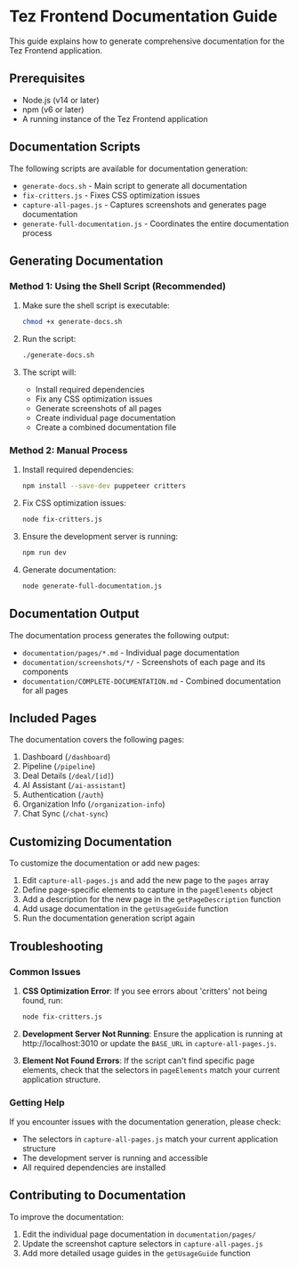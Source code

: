 # Tez Frontend Documentation Guide

This guide explains how to generate comprehensive documentation for the Tez Frontend application.

## Prerequisites

- Node.js (v14 or later)
- npm (v6 or later)
- A running instance of the Tez Frontend application

## Documentation Scripts

The following scripts are available for documentation generation:

- `generate-docs.sh` - Main script to generate all documentation
- `fix-critters.js` - Fixes CSS optimization issues
- `capture-all-pages.js` - Captures screenshots and generates page documentation
- `generate-full-documentation.js` - Coordinates the entire documentation process

## Generating Documentation

### Method 1: Using the Shell Script (Recommended)

1. Make sure the shell script is executable:
   ```bash
   chmod +x generate-docs.sh
   ```

2. Run the script:
   ```bash
   ./generate-docs.sh
   ```

3. The script will:
   - Install required dependencies
   - Fix any CSS optimization issues
   - Generate screenshots of all pages
   - Create individual page documentation
   - Create a combined documentation file

### Method 2: Manual Process

1. Install required dependencies:
   ```bash
   npm install --save-dev puppeteer critters
   ```

2. Fix CSS optimization issues:
   ```bash
   node fix-critters.js
   ```

3. Ensure the development server is running:
   ```bash
   npm run dev
   ```

4. Generate documentation:
   ```bash
   node generate-full-documentation.js
   ```

## Documentation Output

The documentation process generates the following output:

- `documentation/pages/*.md` - Individual page documentation
- `documentation/screenshots/*/` - Screenshots of each page and its components
- `documentation/COMPLETE-DOCUMENTATION.md` - Combined documentation for all pages

## Included Pages

The documentation covers the following pages:

1. Dashboard (`/dashboard`)
2. Pipeline (`/pipeline`)
3. Deal Details (`/deal/[id]`)
4. AI Assistant (`/ai-assistant`)
5. Authentication (`/auth`)
6. Organization Info (`/organization-info`)
7. Chat Sync (`/chat-sync`)

## Customizing Documentation

To customize the documentation or add new pages:

1. Edit `capture-all-pages.js` and add the new page to the `pages` array
2. Define page-specific elements to capture in the `pageElements` object
3. Add a description for the new page in the `getPageDescription` function
4. Add usage documentation in the `getUsageGuide` function
5. Run the documentation generation script again

## Troubleshooting

### Common Issues

1. **CSS Optimization Error**: If you see errors about 'critters' not being found, run:
   ```bash
   node fix-critters.js
   ```

2. **Development Server Not Running**: Ensure the application is running at http://localhost:3010 or update the `BASE_URL` in `capture-all-pages.js`.

3. **Element Not Found Errors**: If the script can't find specific page elements, check that the selectors in `pageElements` match your current application structure.

### Getting Help

If you encounter issues with the documentation generation, please check:
- The selectors in `capture-all-pages.js` match your current application structure
- The development server is running and accessible
- All required dependencies are installed

## Contributing to Documentation

To improve the documentation:

1. Edit the individual page documentation in `documentation/pages/`
2. Update the screenshot capture selectors in `capture-all-pages.js`
3. Add more detailed usage guides in the `getUsageGuide` function 